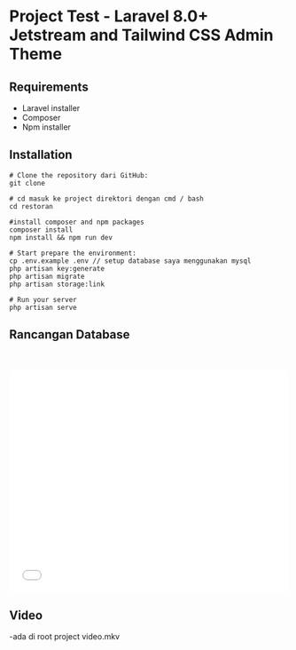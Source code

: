 # Project Test - Laravel 8.0+ Jetstream and Tailwind CSS Admin Theme

## Requirements

- Laravel installer
- Composer
- Npm installer

## Installation

```
# Clone the repository dari GitHub:
git clone 

# cd masuk ke project direktori dengan cmd / bash
cd restoran

#install composer and npm packages
composer install
npm install && npm run dev

# Start prepare the environment:
cp .env.example .env // setup database saya menggunakan mysql
php artisan key:generate
php artisan migrate
php artisan storage:link

# Run your server
php artisan serve

```

## Rancangan Database
   <br />
   <br />
   <embed src="dbdesign.pdf" alt="" width="100%" height="400" >
   	</embed> 
   <br />

## Video 
-ada di root project video.mkv


